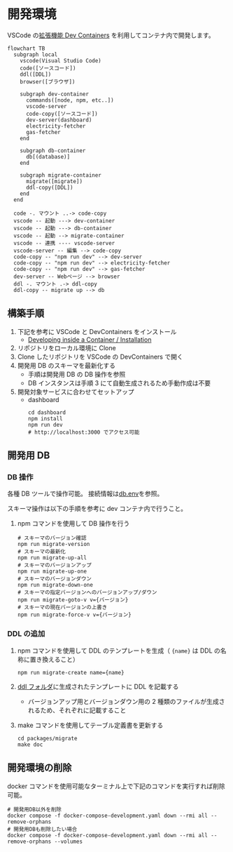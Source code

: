 # 開発環境

VSCode の[拡張機能 Dev Containers](https://code.visualstudio.com/docs/devcontainers/containers) を利用してコンテナ内で開発します。

```mermaid
flowchart TB
  subgraph local
    vscode(Visual Studio Code)
    code([ソースコード])
    ddl([DDL])
    browser([ブラウザ])

    subgraph dev-container
      commands([node, npm, etc..])
      vscode-server
      code-copy([ソースコード])
      dev-server(dashboard)
      electricity-fetcher
      gas-fetcher
    end

    subgraph db-container
      db[(database)]
    end

    subgraph migrate-container
      migrate([migrate])
      ddl-copy([DDL])
    end
  end

  code -. マウント ..-> code-copy
  vscode -- 起動 ---> dev-container
  vscode -- 起動 ---> db-container
  vscode -- 起動 --> migrate-container
  vscode -- 連携 ---- vscode-server
  vscode-server -- 編集 --> code-copy
  code-copy -- "npm run dev" --> dev-server
  code-copy -- "npm run dev" --> electricity-fetcher
  code-copy -- "npm run dev" --> gas-fetcher
  dev-server -- Webページ --> browser
  ddl -. マウント .-> ddl-copy
  ddl-copy -- migrate up --> db
```

## 構築手順

1. 下記を参考に VSCode と DevContainers をインストール
   - [Developing inside a Container / Installation](https://code.visualstudio.com/docs/devcontainers/containers#_installation)
2. リポジトリをローカル環境に Clone
3. Clone したリポジトリを VSCode の DevContainers で開く
4. 開発用 DB のスキーマを最新化する
   - 手順は開発用 DB の DB 操作を参照
   - DB インスタンスは手順 3 にて自動生成されるため手動作成は不要
5. 開発対象サービスに合わせてセットアップ
   - dashboard
     ```
     cd dashboard
     npm install
     npm run dev
     # http://localhost:3000 でアクセス可能
     ```

## 開発用 DB

### DB 操作

各種 DB ツールで操作可能。
接続情報は[db.env](../.devcontainer/db.env)を参照。

スキーマ操作は以下の手順を参考に dev コンテナ内で行うこと。

1. npm コマンドを使用して DB 操作を行う
   ```
   # スキーマのバージョン確認
   npm run migrate-version
   # スキーマの最新化
   npm run migrate-up-all
   # スキーマのバージョンアップ
   npm run migrate-up-one
   # スキーマのバージョンダウン
   npm run migrate-down-one
   # スキーマの指定バージョンへのバージョンアップ/ダウン
   npm run migrate-goto-v v={バージョン}
   # スキーマの現在バージョンの上書き
   npm run migrate-force-v v={バージョン}
   ```

### DDL の追加

1. npm コマンドを使用して DDL のテンプレートを生成（ `{name}` は DDL の名称に置き換えること）
   ```
   npm run migrate-create name={name}
   ```
2. [ddl フォルダ](../db/ddl/)に生成されたテンプレートに DDL を記載する

   - バージョンアップ用とバージョンダウン用の 2 種類のファイルが生成されるため、それぞれに記載すること

3. make コマンドを使用してテーブル定義書を更新する
   ```
   cd packages/migrate
   make doc
   ```

## 開発環境の削除

docker コマンドを使用可能なターミナル上で下記のコマンドを実行すれば削除可能。

```
# 開発用DB以外を削除
docker compose -f docker-compose-development.yaml down --rmi all --remove-orphans
# 開発用DBも削除したい場合
docker compose -f docker-compose-development.yaml down --rmi all --remove-orphans --volumes
```

